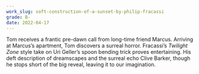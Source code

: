 ```yaml
---
work_slug: soft-construction-of-a-sunset-by-philip-fracassi
grade: B-
date: 2022-04-17
---
```


Tom receives a frantic pre-dawn call from long-time friend Marcus. Arriving at Marcus’s apartment, Tom discovers a surreal horror. Fracassi’s _Twilight Zone_ style take on Uri Geller’s spoon bending trick proves entertaining. His deft description of dreamscapes and the surreal echo Clive Barker, though he stops short of the big reveal, leaving it to our imagination.